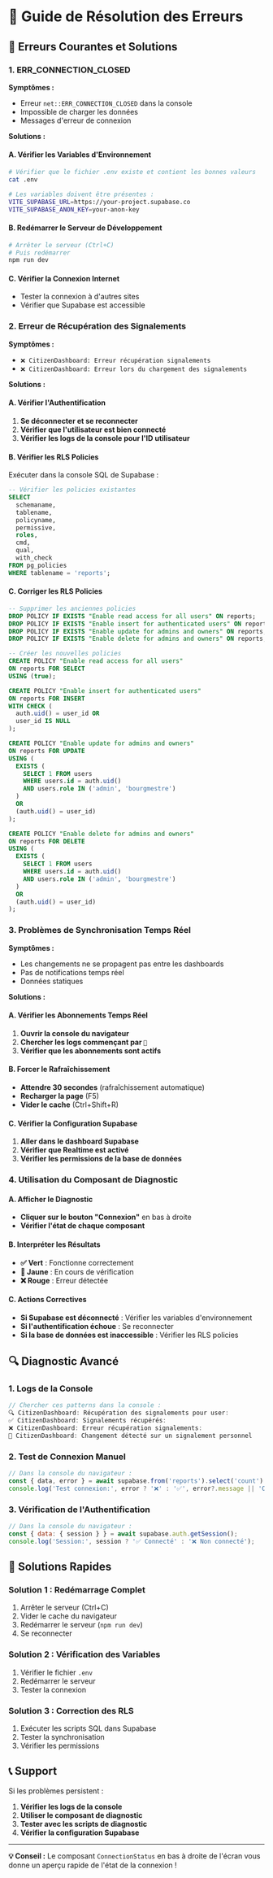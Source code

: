 # 🔧 Guide de Résolution des Erreurs

## 🚨 Erreurs Courantes et Solutions

### 1. **ERR_CONNECTION_CLOSED**

**Symptômes :**
- Erreur `net::ERR_CONNECTION_CLOSED` dans la console
- Impossible de charger les données
- Messages d'erreur de connexion

**Solutions :**

#### A. Vérifier les Variables d'Environnement
```bash
# Vérifier que le fichier .env existe et contient les bonnes valeurs
cat .env

# Les variables doivent être présentes :
VITE_SUPABASE_URL=https://your-project.supabase.co
VITE_SUPABASE_ANON_KEY=your-anon-key
```

#### B. Redémarrer le Serveur de Développement
```bash
# Arrêter le serveur (Ctrl+C)
# Puis redémarrer
npm run dev
```

#### C. Vérifier la Connexion Internet
- Tester la connexion à d'autres sites
- Vérifier que Supabase est accessible

### 2. **Erreur de Récupération des Signalements**

**Symptômes :**
- `❌ CitizenDashboard: Erreur récupération signalements`
- `❌ CitizenDashboard: Erreur lors du chargement des signalements`

**Solutions :**

#### A. Vérifier l'Authentification
1. **Se déconnecter et se reconnecter**
2. **Vérifier que l'utilisateur est bien connecté**
3. **Vérifier les logs de la console pour l'ID utilisateur**

#### B. Vérifier les RLS Policies
Exécuter dans la console SQL de Supabase :
```sql
-- Vérifier les policies existantes
SELECT 
  schemaname,
  tablename,
  policyname,
  permissive,
  roles,
  cmd,
  qual,
  with_check
FROM pg_policies 
WHERE tablename = 'reports';
```

#### C. Corriger les RLS Policies
```sql
-- Supprimer les anciennes policies
DROP POLICY IF EXISTS "Enable read access for all users" ON reports;
DROP POLICY IF EXISTS "Enable insert for authenticated users" ON reports;
DROP POLICY IF EXISTS "Enable update for admins and owners" ON reports;
DROP POLICY IF EXISTS "Enable delete for admins and owners" ON reports;

-- Créer les nouvelles policies
CREATE POLICY "Enable read access for all users" 
ON reports FOR SELECT 
USING (true);

CREATE POLICY "Enable insert for authenticated users" 
ON reports FOR INSERT 
WITH CHECK (
  auth.uid() = user_id OR 
  user_id IS NULL
);

CREATE POLICY "Enable update for admins and owners" 
ON reports FOR UPDATE 
USING (
  EXISTS (
    SELECT 1 FROM users 
    WHERE users.id = auth.uid() 
    AND users.role IN ('admin', 'bourgmestre')
  )
  OR
  (auth.uid() = user_id)
);

CREATE POLICY "Enable delete for admins and owners" 
ON reports FOR DELETE 
USING (
  EXISTS (
    SELECT 1 FROM users 
    WHERE users.id = auth.uid() 
    AND users.role IN ('admin', 'bourgmestre')
  )
  OR
  (auth.uid() = user_id)
);
```

### 3. **Problèmes de Synchronisation Temps Réel**

**Symptômes :**
- Les changements ne se propagent pas entre les dashboards
- Pas de notifications temps réel
- Données statiques

**Solutions :**

#### A. Vérifier les Abonnements Temps Réel
1. **Ouvrir la console du navigateur**
2. **Chercher les logs commençant par `🔔`**
3. **Vérifier que les abonnements sont actifs**

#### B. Forcer le Rafraîchissement
- **Attendre 30 secondes** (rafraîchissement automatique)
- **Recharger la page** (F5)
- **Vider le cache** (Ctrl+Shift+R)

#### C. Vérifier la Configuration Supabase
1. **Aller dans le dashboard Supabase**
2. **Vérifier que Realtime est activé**
3. **Vérifier les permissions de la base de données**

### 4. **Utilisation du Composant de Diagnostic**

#### A. Afficher le Diagnostic
- **Cliquer sur le bouton "Connexion"** en bas à droite
- **Vérifier l'état de chaque composant**

#### B. Interpréter les Résultats
- **✅ Vert** : Fonctionne correctement
- **🔄 Jaune** : En cours de vérification
- **❌ Rouge** : Erreur détectée

#### C. Actions Correctives
- **Si Supabase est déconnecté** : Vérifier les variables d'environnement
- **Si l'authentification échoue** : Se reconnecter
- **Si la base de données est inaccessible** : Vérifier les RLS policies

## 🔍 Diagnostic Avancé

### 1. **Logs de la Console**
```javascript
// Chercher ces patterns dans la console :
🔍 CitizenDashboard: Récupération des signalements pour user:
✅ CitizenDashboard: Signalements récupérés:
❌ CitizenDashboard: Erreur récupération signalements:
🔔 CitizenDashboard: Changement détecté sur un signalement personnel
```

### 2. **Test de Connexion Manuel**
```javascript
// Dans la console du navigateur :
const { data, error } = await supabase.from('reports').select('count').limit(1);
console.log('Test connexion:', error ? '❌' : '✅', error?.message || 'OK');
```

### 3. **Vérification de l'Authentification**
```javascript
// Dans la console du navigateur :
const { data: { session } } = await supabase.auth.getSession();
console.log('Session:', session ? '✅ Connecté' : '❌ Non connecté');
```

## 🚀 Solutions Rapides

### **Solution 1 : Redémarrage Complet**
1. Arrêter le serveur (Ctrl+C)
2. Vider le cache du navigateur
3. Redémarrer le serveur (`npm run dev`)
4. Se reconnecter

### **Solution 2 : Vérification des Variables**
1. Vérifier le fichier `.env`
2. Redémarrer le serveur
3. Tester la connexion

### **Solution 3 : Correction des RLS**
1. Exécuter les scripts SQL dans Supabase
2. Tester la synchronisation
3. Vérifier les permissions

## 📞 Support

Si les problèmes persistent :
1. **Vérifier les logs de la console**
2. **Utiliser le composant de diagnostic**
3. **Tester avec les scripts de diagnostic**
4. **Vérifier la configuration Supabase**

---

**💡 Conseil :** Le composant `ConnectionStatus` en bas à droite de l'écran vous donne un aperçu rapide de l'état de la connexion ! 